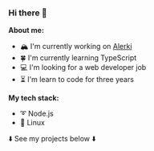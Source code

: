 ### Hi there 👋

**About me:**

- 🏔️ I'm currently working on [Alerki](https://github.com/Sasha-hk/Alerki "link to the repository")
- 🍀 I'm currently learning TypeScript
- 💻 I'm looking for a web developer job
- ⏳ I'm learn to code for three years

**My tech stack:**

* ➰ Node.js
* 🐧 Linux
  
⬇️ See my projects below ⬇️
